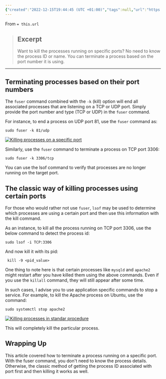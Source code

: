 ```yaml
---
{"created":"2022-12-15T19:44:45 (UTC +01:00)","tags":null,"url":"https://linuxhandbook.com/kill-process-port/","author":"Team LHB","dg-publish":true,"topics":["Linux"],"permalink":"/sys-admin/clips/kill-process-running-on-a-specific-port-in-linux/","dgPassFrontmatter":true}
---
```


From `= this.url`

> ## Excerpt
> Want to kill the processes running on specific ports? No need to know the process ID or name. You can terminate a process based on the port number it is using.

---
## Terminating processes based on their port numbers

The `fuser` command combined with the `-k` (kill) option will end all associated processes that are listening on a TCP or UDP port. Simply provide the port number and type (TCP or UDP) in the `fuser` command.

For instance, to end a process on UDP port 81, use the `fuser` command as:

```
sudo fuser -k 81/udp
```

[![Killing processes on a specific port](https://linuxhandbook.com/content/images/2022/12/Killing-process-using-fuser-command.png)](https://linuxhandbook.com/content/images/2022/12/Killing-process-using-fuser-command.png)

Similarly, use the `fuser` command to terminate a process on TCP port 3306:

```
sudo fuser -k 3306/tcp
```

You can use the lsof command to verify that processes are no longer running on the target port.

## The classic way of killing processes using certain ports

For those who would rather not use `fuser`, `lsof` may be used to determine which processes are using a certain port and then use this information with the kill command.

As an instance, to kill all the process running on TCP port 3306, use the below command to detect the process id:

```
sudo lsof -i TCP:3306
```

And now kill it with its pid:

```
 kill -9 <pid_value>
```

One thing to note here is that certain processes like `mysqld` and `apache2` might restart after you have killed them using the above commands. Even if you use the `killall` command, they will still appear after some time.

In such cases, I advise you to use application specific commands to stop a service. For example, to kill the Apache process on Ubuntu, use the command:

```
sudo systemctl stop apache2
```

[![Killing processes in standar procedure](https://linuxhandbook.com/content/images/2022/12/Killing-process-with-standard-commands.png)](https://linuxhandbook.com/content/images/2022/12/Killing-process-with-standard-commands.png)

This will completely kill the particular process.

## Wrapping Up

This article covered how to terminate a process running on a specific port. With the fuser command, you don't need to know the process details. Otherwise, the classic method of getting the process ID associated with port first and then killing it works as well.
